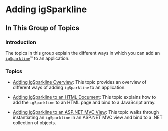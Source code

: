 ﻿<!--
|metadata|
{
    "fileName": "igsparkline-adding-igsparkline",
    "controlName": "igSparkline",
    "tags": ["Charting","Data Binding","Data Presentation"]
}
|metadata|
-->

# Adding igSparkline

## In This Group of Topics
### Introduction

The topics in this group explain the different ways in which you can add an [`igSparkline`](%%jQueryApiUrl%%/ui.igSparkline.html)™ to an application.

### Topics

- [Adding igSparkline Overview](igSparkline-Adding-igSparkline-Overview.html): This topic provides an overview of different ways of adding `igSparkline` to an application.

- [Adding igSparkline to an HTML Document](igSparkline-Adding-igSparkline-to-an-HTML-Document.html): This topic explains how to add the `igSparkline` to an HTML page and bind to a JavaScript array.

- [Adding igSparkline to an ASP.NET MVC View](igSparkline-Adding-igSparkline-to-an-ASPNET-MVC-View.html): This topic walks through instantiating an `igSparkline` in an ASP.NET MVC view and bind to a .NET collection of objects.





 

 



